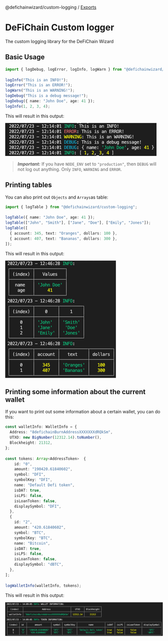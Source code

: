 @defichainwizard/custom-logging / [Exports](modules.md)

# DeFiChain Custom logger

The custom logging library for the DeFiChain Wizard

## Basic Usage

```ts
import { logDebug, logError, logInfo, logWarn } from "@defichainwizard/custom-logging";

logInfo("This is an INFO!");
logError("This is an ERROR!");
logWarn("This is an WARNING!");
logDebug("This is a debug message!");
logDebug({ name: "John Doe", age: 41 });
logInfo(1, 2, 3, 4);

```
This will result in this output:

![console info](img/console.png?raw=true "Console Logging output")

> **_Important:_**  If you have `NODE_ENV` set to ``"production"``, then ``DEBUG`` will not log out anything. Only ``INFO``, ``WARNING`` and ``ERROR``.

## Printing tables

You can also print out `Objects` and `Arrays`as table:

```ts
import { logTable } from "@defichainwizard/custom-logging";

logTable({ name: "John Doe", age: 41 });
logTable(["John", "Smith"], ["Jane", "Doe"], ["Emily", "Jones"]);
logTable([
  { account: 345, text: "Oranges", dollars: 100 },
  { account: 407, text: "Bananas", dollars: 300 },
]);
```

This will result in this output:

![Table logging](img/table.png?raw=true "Table logging output")

## Printing some information about the current wallet

If you want to print out some information about a certain wallet, you can do this:

```ts
const walletInfo: WalletInfo = {
  Address: "8defichainBurnAddressXXXXXXXdRQkSm",
  UTXO: new BigNumber(12312.14).toNumber(),
  Blockheight: 21312,
};

const tokens: Array<AddressToken>  {
    id: "0",
    amount: "190420.61840602",
    symbol: "DFI",
    symbolKey: "DFI",
    name: "Default Defi token",
    isDAT: true,
    isLPS: false,
    isLoanToken: false,
    displaySymbol: "DFI",
  },
  {
    id: "2",
    amount: "420.61840602",
    symbol: "BTC",
    symbolKey: "BTC",
    name: "Bitcoin",
    isDAT: true,
    isLPS: false,
    isLoanToken: false,
    displaySymbol: "dBTC",
  },
];

logWalletInfo(walletInfo, tokens);
```

This will result in this output:

![wallet info](img/wallet.png?raw=true "Wallet Info output")
